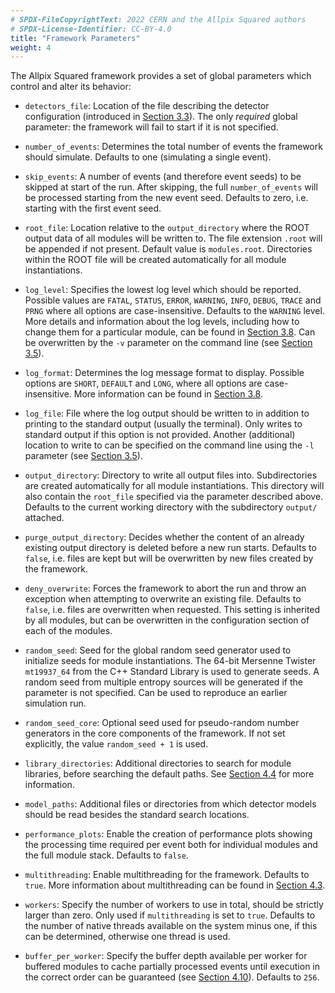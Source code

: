 ```yaml
---
# SPDX-FileCopyrightText: 2022 CERN and the Allpix Squared authors
# SPDX-License-Identifier: CC-BY-4.0
title: "Framework Parameters"
weight: 4
---
```


The Allpix Squared framework provides a set of global parameters which control and alter its behavior:

- `detectors_file`:
  Location of the file describing the detector configuration (introduced in [Section 3.3](./03_detector_configuration.md)).
  The only *required* global parameter: the framework will fail to start if it is not specified.

- `number_of_events`:
  Determines the total number of events the framework should simulate. Defaults to one (simulating a single event).

- `skip_events`:
  A number of events (and therefore event seeds) to be skipped at start of the run. After skipping, the full
  `number_of_events` will be processed starting from the new event seed. Defaults to zero, i.e. starting with the first
  event seed.

- `root_file`:
  Location relative to the `output_directory` where the ROOT output data of all modules will be written to. The file
  extension `.root` will be appended if not present. Default value is `modules.root`. Directories within the ROOT file will
  be created automatically for all module instantiations.

- `log_level`:
  Specifies the lowest log level which should be reported. Possible values are `FATAL`, `STATUS`, `ERROR`, `WARNING`,
  `INFO`, `DEBUG`, `TRACE` and `PRNG` where all options are case-insensitive. Defaults to the `WARNING` level. More details
  and information about the log levels, including how to change them for a particular module, can be found in
  [Section 3.8](./08_logging_and_verbosity.md). Can be overwritten by the `-v` parameter on the command line (see
  [Section 3.5](./05_allpix_executable.md)).

- `log_format`:
  Determines the log message format to display. Possible options are `SHORT`, `DEFAULT` and `LONG`, where all options are
  case-insensitive. More information can be found in [Section 3.8](./08_logging_and_verbosity.md).

- `log_file`:
  File where the log output should be written to in addition to printing to the standard output (usually the terminal).
  Only writes to standard output if this option is not provided. Another (additional) location to write to can be specified
  on the command line using the `-l` parameter (see [Section 3.5](./05_allpix_executable.md)).

- `output_directory`:
  Directory to write all output files into. Subdirectories are created automatically for all module instantiations. This
  directory will also contain the `root_file` specified via the parameter described above. Defaults to the current working
  directory with the subdirectory `output/` attached.

- `purge_output_directory`:
  Decides whether the content of an already existing output directory is deleted before a new run starts. Defaults to
  `false`, i.e. files are kept but will be overwritten by new files created by the framework.

- `deny_overwrite`:
  Forces the framework to abort the run and throw an exception when attempting to overwrite an existing file. Defaults to
  `false`, i.e. files are overwritten when requested. This setting is inherited by all modules, but can be overwritten in
  the configuration section of each of the modules.

- `random_seed`:
  Seed for the global random seed generator used to initialize seeds for module instantiations. The 64-bit Mersenne Twister
  `mt19937_64` from the C++ Standard Library is used to generate seeds. A random seed from multiple entropy sources will be
  generated if the parameter is not specified. Can be used to reproduce an earlier simulation run.

- `random_seed_core`:
  Optional seed used for pseudo-random number generators in the core components of the framework. If not set explicitly,
  the value `random_seed + 1` is used.

- `library_directories`:
  Additional directories to search for module libraries, before searching the default paths. See
  [Section 4.4](../04_framework/04_modules.md#module-instantiation) for more information.

- `model_paths`:
  Additional files or directories from which detector models should be read besides the standard search locations.

- `performance_plots`:
  Enable the creation of performance plots showing the processing time required per event both for individual modules and
  the full module stack. Defaults to `false`.

- `multithreading`:
  Enable multithreading for the framework. Defaults to `true`. More information about multithreading can be found in
  [Section 4.3](../04_framework/04_modules.md#multithreading-parallel-execution-of-events).

- `workers`:
  Specify the number of workers to use in total, should be strictly larger than zero. Only used if `multithreading` is set
  to `true`. Defaults to the number of native threads available on the system minus one, if this can be determined,
  otherwise one thread is used.

- `buffer_per_worker`:
  Specify the buffer depth available per worker for buffered modules to cache partially processed events until execution in
  the correct order can be guaranteed (see [Section 4.10](../04_framework/10_multithreading.md)). Defaults to `256`.
